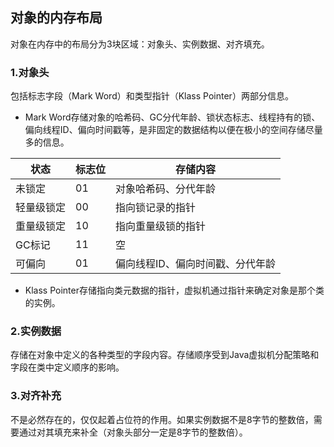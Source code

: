 ## 对象的内存布局

对象在内存中的布局分为3块区域：对象头、实例数据、对齐填充。

### 1.对象头

   包括标志字段（Mark Word）和类型指针（Klass Pointer）两部分信息。

   + Mark Word存储对象的哈希码、GC分代年龄、锁状态标志、线程持有的锁、偏向线程ID、偏向时间戳等，是非固定的数据结构以便在极小的空间存储尽量多的信息。

   | 状态       | 标志位 | 存储内容                         |
   | ---------- | ------ | -------------------------------- |
   | 未锁定     | 01     | 对象哈希码、分代年龄             |
   | 轻量级锁定 | 00     | 指向锁记录的指针                 |
   | 重量级锁定 | 10     | 指向重量级锁的指针               |
   | GC标记     | 11     | 空                               |
   | 可偏向     | 01     | 偏向线程ID、偏向时间戳、分代年龄 |

   + Klass Pointer存储指向类元数据的指针，虚拟机通过指针来确定对象是那个类的实例。

### 2.实例数据

   存储在对象中定义的各种类型的字段内容。存储顺序受到Java虚拟机分配策略和字段在类中定义顺序的影响。

### 3.对齐补充

   不是必然存在的，仅仅起着占位符的作用。如果实例数据不是8字节的整数倍，需要通过对其填充来补全（对象头部分一定是8字节的整数倍）。

